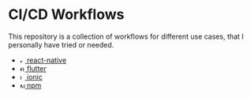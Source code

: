 # CI/CD Workflows

This repository is a collection of workflows for different use cases, that I personally have tried or needed.

- [<img alt="react-native" src="https://d33wubrfki0l68.cloudfront.net/554c3b0e09cf167f0281fda839a5433f2040b349/ecfc9/img/header_logo.svg?raw=true" height="10" /> react-native](./github-actions/react-native/)
- [<img alt="flutter" src="https://storage.googleapis.com/cms-storage-bucket/4fd5520fe28ebf839174.svg?raw=true" height="10" /> flutter](./github-actions/flutter/)
- [<img alt="Ionic" src="https://images.prismic.io/ionicframeworkcom/66cfdbef-e59d-463a-8e24-12cb233e9d97_ionic+logo+blue.png?raw=true" height="10" /> ionic](./github-actions/ionic/)
- [<img alt="NPM" src="https://raw.githubusercontent.com/npm/logos/master/npm%20square/n.svg?raw=true" height="10" /> npm](./github-actions/npm/)
